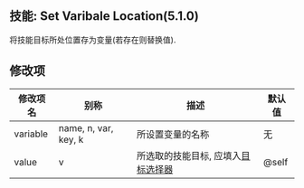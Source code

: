 技能: Set Varibale Location(5.1.0)
--------------------------

将技能目标所处位置存为变量(若存在则替换值).

修改项
----------

| 修改项名 | 别称    | 描述                                                                                                    | 默认值 |
|-----------|------------|----------------------------------------------------------------------------------------------------------------|---------------|
| variable | name, n, var, key, k | 所设置变量的名称 | 无 |
| value | v | 所选取的技能目标, 应填入[目标选择器](/技能/目标选择器) | @self |